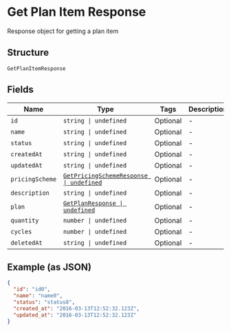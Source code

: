 
# Get Plan Item Response

Response object for getting a plan item

## Structure

`GetPlanItemResponse`

## Fields

| Name | Type | Tags | Description |
|  --- | --- | --- | --- |
| `id` | `string \| undefined` | Optional | - |
| `name` | `string \| undefined` | Optional | - |
| `status` | `string \| undefined` | Optional | - |
| `createdAt` | `string \| undefined` | Optional | - |
| `updatedAt` | `string \| undefined` | Optional | - |
| `pricingScheme` | [`GetPricingSchemeResponse \| undefined`](../../doc/models/get-pricing-scheme-response.md) | Optional | - |
| `description` | `string \| undefined` | Optional | - |
| `plan` | [`GetPlanResponse \| undefined`](../../doc/models/get-plan-response.md) | Optional | - |
| `quantity` | `number \| undefined` | Optional | - |
| `cycles` | `number \| undefined` | Optional | - |
| `deletedAt` | `string \| undefined` | Optional | - |

## Example (as JSON)

```json
{
  "id": "id0",
  "name": "name0",
  "status": "status8",
  "created_at": "2016-03-13T12:52:32.123Z",
  "updated_at": "2016-03-13T12:52:32.123Z"
}
```

